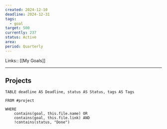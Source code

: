 ```yaml
---
created: 2024-12-10
deadline: 2024-12-31
tags:
  - goal
target: 500
currently: 237
status: Active
area: 
period: Quarterly
---
```

Links:: [[My Goals]]

---


## Projects

```dataview
TABLE deadline AS Deadline, status AS Status, tags AS Tags

FROM #project  

WHERE 
	contains(goal, this.file.name) OR 
	contains(goal, this.file.link) AND
	!contains(status, "Done")

```



